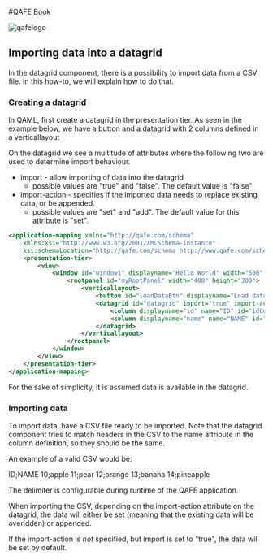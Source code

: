 #QAFE Book

![qafelogo](http://www.qafe.com/wp-content/themes/qafe2013/img/logo.png)

## Importing data into a datagrid
In the datagrid component, there is a possibility to import data from a CSV file. 
In this how-to, we will explain how to do that.

### Creating a datagrid
In QAML, first create a datagrid in the presentation tier.
As seen in the example below, we have a button and a datagrid with 2 columns defined in a verticallayout

On the datagrid we see a multitude of attributes where the following two are used to determine import behaviour. 

* import - allow importing of data into the datagrid
  * possible values are "true" and "false". The default value is "false"
* import-action - specifies if the imported data needs to replace existing data, or be appended.
  * possible values are "set" and "add". The default value for this attribute is "set".


```xml
<application-mapping xmlns="http://qafe.com/schema"
	xmlns:xsi="http://www.w3.org/2001/XMLSchema-instance"
	xsi:schemaLocation="http://qafe.com/schema http://www.qafe.com/schema/application-mapping.xsd">
	<presentation-tier>
		<view>
			<window id="window1" displayname="Hello World" width="500"  height="700">
				<rootpanel id="myRootPanel" width="400" height="300">
					<verticallayout>
						<button id="loadDataBtn" displayname="Load data" />
					    <datagrid id="datagrid" import="true" import-action="add">
					    	<column displayname="id" name="ID" id="idCol"/>
					    	<column displayname="name" name="NAME" id="nameCol" />
					    </datagrid>
					</verticallayout>
				</rootpanel>
			</window>
		</view>
	</presentation-tier>
</application-mapping> 
```

For the sake of simplicity, it is assumed data is available in the datagrid.

### Importing data
To import data, have a CSV file ready to be imported. Note that the datagrid component tries to match headers in the CSV to the name attribute in the column definition, so they should be the same.

An example of a valid CSV would be:

ID;NAME
10;apple
11;pear
12;orange
13;banana
14;pineapple

The delimiter is configurable during runtime of the QAFE application.

When importing the CSV, depending on the import-action attribute on the datagrid, the data will either be set (meaning that the existing data will be overidden) or appended.

If the import-action is *not* specified, but import is set to "true", the data will be set by default.

